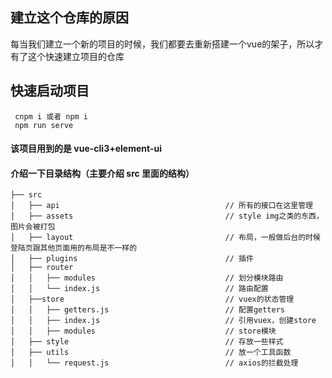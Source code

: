## 建立这个仓库的原因
每当我们建立一个新的项目的时候，我们都要去重新搭建一个vue的架子，所以才有了这个快速建立项目的仓库
## 快速启动项目

```
 cnpm i 或者 npm i
 npm run serve
```

#### 该项目用到的是 vue-cli3+element-ui

#### 介绍一下目录结构（主要介绍 src 里面的结构）

```
├── src
│   ├── api                                     // 所有的接口在这里管理
│   ├── assets                                  // style img之类的东西，图片会被打包
│   ├── layout                                  // 布局，一般做后台的时候登陆页跟其他页面用的布局是不一样的
│   ├── plugins                                 // 插件
│   ├── router
│   │   ├── modules                             // 划分模块路由
│   │   └── index.js                            // 路由配置
│   ├──store                                    // vuex的状态管理
│   │   ├── getters.js                          // 配置getters
│   │   ├── index.js                            // 引用vuex，创建store
│   │   ├── modules                             // store模块
│   ├── style                                   // 存放一些样式
│   ├── utils                                   // 放一个工具函数
│   │   └── request.js                          // axios的拦截处理
```
